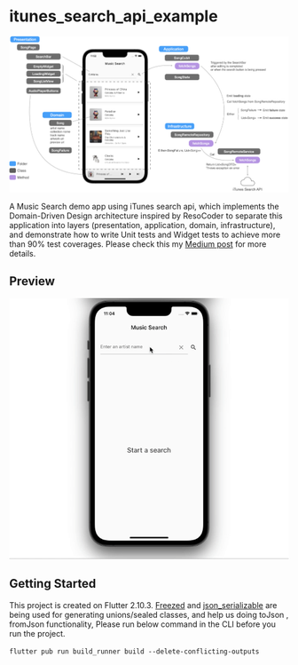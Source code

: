 # itunes_search_api_example

![structure](./docs/itunes-flutter-structure1.png)

A Music Search demo app using iTunes search api, which implements the Domain-Driven Design architecture inspired by ResoCoder to separate this application into layers (presentation, application, domain, infrastructure), and demonstrate how to write Unit tests and Widget tests to achieve more than 90% test coverages. Please check this my [Medium post](https://medium.com/@yc.chuang/flutter-music-search-app-with-unit-and-widget-tests-f516bdf063b4) for more details.

## Preview

![preview](./docs/itunes-flutter-preview.gif)

## Getting Started

This project is created on Flutter 2.10.3. [Freezed](https://pub.dev/packages/freezed) and [json_serializable](https://pub.dev/packages/json_serializable) are being used for generating unions/sealed classes, and help us doing toJson , fromJson functionality, Please run below command in the CLI before you run the project.

`flutter pub run build_runner build --delete-conflicting-outputs`
